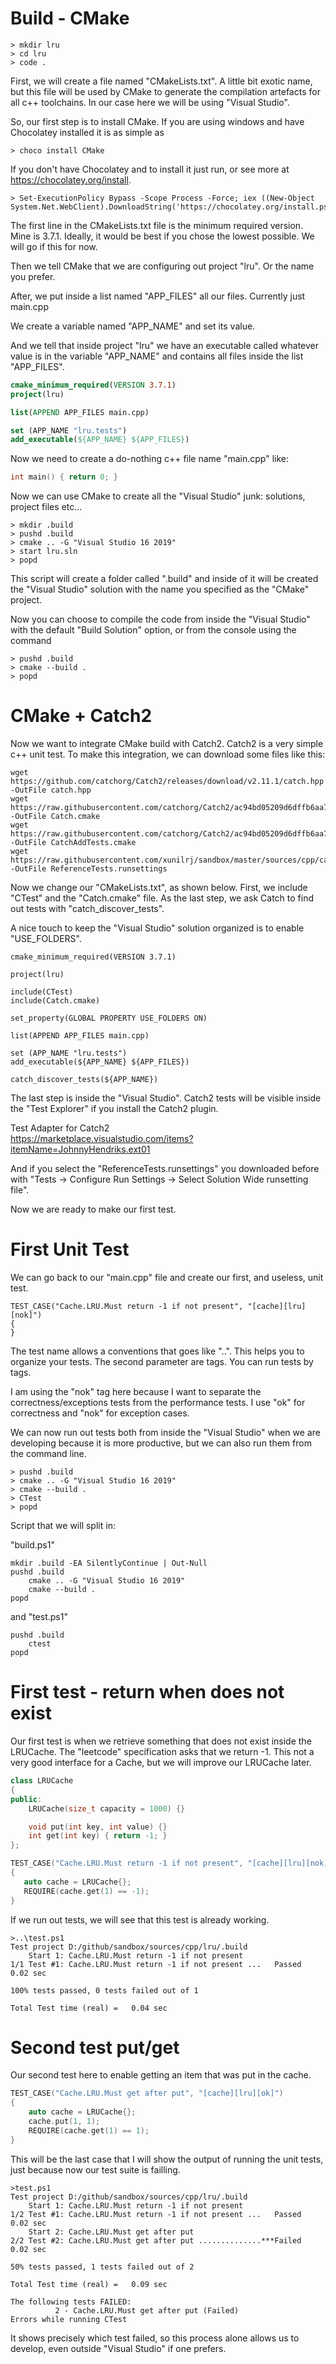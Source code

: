 # Build - CMake

```
> mkdir lru
> cd lru
> code .
```

First, we will create a file named "CMakeLists.txt". A little bit exotic name, but this file will be used by CMake to generate the compilation artefacts for all c++ toolchains. In our case here we will be using "Visual Studio".

So, our first step is to install CMake. If you are using windows and have Chocolatey installed it is as simple as 

```
> choco install CMake
```

If you don't have Chocolatey and to install it just run, or see more at https://chocolatey.org/install.

```
> Set-ExecutionPolicy Bypass -Scope Process -Force; iex ((New-Object System.Net.WebClient).DownloadString('https://chocolatey.org/install.ps1'))
```

The first line in the CMakeLists.txt file is the minimum required version. Mine is 3.7.1. Ideally, it would be best if you chose the lowest possible. We will go if this for now.

Then we tell CMake that we are configuring out project "lru". Or the name you prefer.

After, we put inside a list named "APP_FILES" all our files. Currently just main.cpp

We create a variable named "APP_NAME" and set its value.

And we tell that inside project "lru" we have an executable called whatever value is in the variable "APP_NAME" and contains all files inside the list "APP_FILES".

```CMake
cmake_minimum_required(VERSION 3.7.1)
project(lru)

list(APPEND APP_FILES main.cpp)

set (APP_NAME "lru.tests")
add_executable(${APP_NAME} ${APP_FILES})
```

Now we need to create a do-nothing c++ file name "main.cpp" like:

```c++
int main() { return 0; }
```
Now we can use CMake to create all the "Visual Studio" junk: solutions, project files etc...

```
> mkdir .build
> pushd .build
> cmake .. -G "Visual Studio 16 2019" 
> start lru.sln
> popd
```
This script will create a folder called ".build" and inside of it will be created the "Visual Studio" solution with the name you specified as the "CMake" project.

Now you can choose to compile the code from inside the 
"Visual Studio" with the default "Build Solution" option, or from the console using the command

```
> pushd .build
> cmake --build .
> popd
```
# CMake + Catch2

Now we want to integrate CMake build with Catch2. Catch2 is a very simple c++ unit test. To make this integration, we can download some files like this:

```
wget https://github.com/catchorg/Catch2/releases/download/v2.11.1/catch.hpp -OutFile catch.hpp
wget https://raw.githubusercontent.com/catchorg/Catch2/ac94bd05209d6dffb6aa7cb9750cfc45cbc4ac72/contrib/Catch.cmake -OutFile Catch.cmake
wget https://raw.githubusercontent.com/catchorg/Catch2/ac94bd05209d6dffb6aa7cb9750cfc45cbc4ac72/contrib/CatchAddTests.cmake -OutFile CatchAddTests.cmake
wget https://raw.githubusercontent.com/xunilrj/sandbox/master/sources/cpp/catch/ReferenceTests.runsettings -OutFile ReferenceTests.runsettings
```
Now we change our "CMakeLists.txt", as shown below. First, we include "CTest" and the "Catch.cmake" file. As the last step, we ask Catch to find out tests with "catch_discover_tests".

A nice touch to keep the "Visual Studio" solution organized is to enable "USE_FOLDERS".

```
cmake_minimum_required(VERSION 3.7.1)

project(lru)

include(CTest)
include(Catch.cmake)

set_property(GLOBAL PROPERTY USE_FOLDERS ON)

list(APPEND APP_FILES main.cpp)

set (APP_NAME "lru.tests")
add_executable(${APP_NAME} ${APP_FILES})

catch_discover_tests(${APP_NAME})
```

The last step is inside the "Visual Studio". Catch2 tests will be visible inside the "Test Explorer" if you install the Catch2 plugin. 

Test Adapter for Catch2  
https://marketplace.visualstudio.com/items?itemName=JohnnyHendriks.ext01

And if you select the "ReferenceTests.runsettings" you downloaded before with "Tests -> Configure Run Settings -> Select Solution Wide runsetting file".

Now we are ready to make our first test.

# First Unit Test

We can go back to our "main.cpp" file and create our first, and useless, unit test.

````
TEST_CASE("Cache.LRU.Must return -1 if not present", "[cache][lru][nok]")
{   
}
```` 
The test name allows a conventions that goes like "<NAMESPACE>.<CLASS>.<TESTNAME>". This helps you to organize your tests. The second parameter are tags. You can run tests by tags.

I am using the "nok" tag here because I want to separate the correctness/exceptions tests from the performance tests. I use "ok" for correctness and "nok" for exception cases.

We can now run out tests both from inside the "Visual Studio" when we are developing because it is more productive, but we can also run them from the command line. 

```
> pushd .build
> cmake .. -G "Visual Studio 16 2019" 
> cmake --build .
> CTest
> popd
```
Script that we will split in:

"build.ps1"
```
mkdir .build -EA SilentlyContinue | Out-Null
pushd .build
    cmake .. -G "Visual Studio 16 2019"
    cmake --build .
popd
```
and "test.ps1"
```
pushd .build
    ctest
popd
```

# First test - return when does not exist

Our first test is when we retrieve something that does not exist inside the LRUCache. The "leetcode" specification asks that we return -1. This not a very good interface for a Cache, but we will improve our LRUCache later.

```c++
class LRUCache
{
public:
    LRUCache(size_t capacity = 1000) {}

    void put(int key, int value) {}
    int get(int key) { return -1; }
};

TEST_CASE("Cache.LRU.Must return -1 if not present", "[cache][lru][nok]")
{
   auto cache = LRUCache{};
   REQUIRE(cache.get(1) == -1);
}
```
If we run out tests, we will see that this test is already working.

```
>..\test.ps1   
Test project D:/github/sandbox/sources/cpp/lru/.build
    Start 1: Cache.LRU.Must return -1 if not present
1/1 Test #1: Cache.LRU.Must return -1 if not present ...   Passed    0.02 sec

100% tests passed, 0 tests failed out of 1

Total Test time (real) =   0.04 sec
```
# Second test put/get

Our second test here to enable getting an item that was put in the cache.

```c++
TEST_CASE("Cache.LRU.Must get after put", "[cache][lru][ok]")
{
    auto cache = LRUCache{};
    cache.put(1, 1);
    REQUIRE(cache.get(1) == 1);
}
```
This will be the last case that I will show the output of running the unit tests, just because now our test suite is failling.
```
>test.ps1
Test project D:/github/sandbox/sources/cpp/lru/.build
    Start 1: Cache.LRU.Must return -1 if not present
1/2 Test #1: Cache.LRU.Must return -1 if not present ...   Passed    0.02 sec
    Start 2: Cache.LRU.Must get after put
2/2 Test #2: Cache.LRU.Must get after put ..............***Failed    0.02 sec

50% tests passed, 1 tests failed out of 2

Total Test time (real) =   0.09 sec

The following tests FAILED:
          2 - Cache.LRU.Must get after put (Failed)
Errors while running CTest
``` 
It shows precisely which test failed, so this process alone allows us to develop, even outside "Visual Studio" if one prefers.